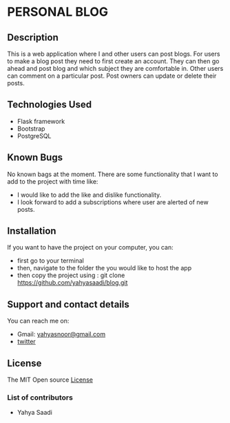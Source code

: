 # PERSONAL BLOG

## Description

This is a web application where I and other users can post blogs. For users to make a blog post they need to first create an account. They can then go ahead and post blog and which subject they are comfortable in. Other users can comment on a particular post. Post owners can update or delete their posts.

## Technologies Used

- Flask framework
- Bootstrap
- PostgreSQL

## Known Bugs
No known bags at the moment. There are some functionality that I want to add to the project with time like:
- I would like to add the like and dislike functionality.
- I look forward to add a subscriptions where user are alerted of new posts.

## Installation
If you want to have the project on your computer, you can:
* first go to your terminal
* then, navigate to the folder the you would like to host the app
* then copy the project using : git clone https://github.com/yahyasaadi/blog.git

## Support and contact details
You can reach me on:
* Gmail: yahyasnoor@gmail.com
* [twitter](https://twitter.com/yahyasnoor)

## License
The MIT Open source [License](https://opensource.org/licenses/MIT)

### List of contributors
* Yahya Saadi
